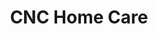 ---
title: "CNC Home Care"
url: /karachi/cnc-home-care-block-7-happy-chowrangi-abbas-square-pakistan-ave-federal-b-area-naseerabad-block-14-gulberg-town/
shop: Elektronik
---